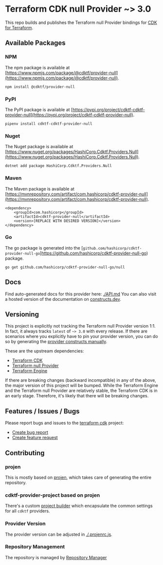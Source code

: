 # Terraform CDK null Provider ~> 3.0

This repo builds and publishes the Terraform null Provider bindings for [CDK for Terraform](https://cdk.tf).

## Available Packages

### NPM

The npm package is available at [https://www.npmjs.com/package/@cdktf/provider-null](https://www.npmjs.com/package/@cdktf/provider-null).

`npm install @cdktf/provider-null`

### PyPI

The PyPI package is available at [https://pypi.org/project/cdktf-cdktf-provider-null](https://pypi.org/project/cdktf-cdktf-provider-null).

`pipenv install cdktf-cdktf-provider-null`

### Nuget

The Nuget package is available at [https://www.nuget.org/packages/HashiCorp.Cdktf.Providers.Null](https://www.nuget.org/packages/HashiCorp.Cdktf.Providers.Null).

`dotnet add package HashiCorp.Cdktf.Providers.Null`

### Maven

The Maven package is available at [https://mvnrepository.com/artifact/com.hashicorp/cdktf-provider-null](https://mvnrepository.com/artifact/com.hashicorp/cdktf-provider-null).

```
<dependency>
    <groupId>com.hashicorp</groupId>
    <artifactId>cdktf-provider-null</artifactId>
    <version>[REPLACE WITH DESIRED VERSION]</version>
</dependency>
```

### Go

The go package is generated into the [`github.com/hashicorp/cdktf-provider-null-go`]https://github.com/hashicorp/cdktf-provider-null-go) package.

`go get github.com/hashicorp/cdktf-provider-null-go/null`

## Docs

Find auto-generated docs for this provider here: [./API.md](./API.md)
You can also visit a hosted version of the documentation on [constructs.dev](https://constructs.dev/packages/@cdktf/provider-null).

## Versioning

This project is explicitly not tracking the Terraform null Provider version 1:1. In fact, it always tracks `latest` of `~> 3.0` with every release. If there are scenarios where you explicitly have to pin your provider version, you can do so by generating the [provider constructs manually](https://cdk.tf/imports).

These are the upstream dependencies:

* [Terraform CDK](https://cdk.tf)
* [Terraform null Provider](https://github.com/terraform-providers/terraform-provider-null)
* [Terraform Engine](https://terraform.io)

If there are breaking changes (backward incompatible) in any of the above, the major version of this project will be bumped. While the Terraform Engine and the Terraform null Provider are relatively stable, the Terraform CDK is in an early stage. Therefore, it's likely that there will be breaking changes.

## Features / Issues / Bugs

Please report bugs and issues to the [terraform cdk](https://cdk.tf) project:

* [Create bug report](https://cdk.tf/bug)
* [Create feature request](https://cdk.tf/feature)

## Contributing

### projen

This is mostly based on [projen](https://github.com/eladb/projen), which takes care of generating the entire repository.

### cdktf-provider-project based on projen

There's a custom [project builder](https://github.com/hashicorp/cdktf-provider-project) which encapsulate the common settings for all `cdktf` providers.

### Provider Version

The provider version can be adjusted in [./.projenrc.js](./.projenrc.js).

### Repository Management

The repository is managed by [Repository Manager](https://github.com/hashicorp/cdktf-repository-manager/)
